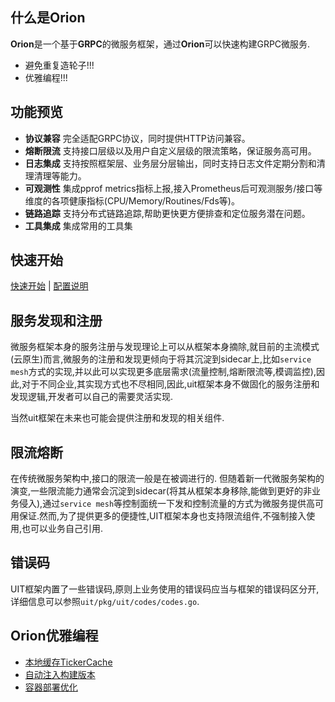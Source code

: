 ## 什么是Orion

**Orion**是一个基于**GRPC**的微服务框架，通过**Orion**可以快速构建GRPC微服务.

- 避免重复造轮子!!!
- 优雅编程!!!

## 功能预览

- **协议兼容** 完全适配GRPC协议，同时提供HTTP访问兼容。
- **熔断限流** 支持接口层级以及用户自定义层级的限流策略，保证服务高可用。
- **日志集成** 支持按照框架层、业务层分层输出，同时支持日志文件定期分割和清理清理等能力。
- **可观测性** 集成pprof metrics指标上报,接入Prometheus后可观测服务/接口等维度的各项健康指标(CPU/Memory/Routines/Fds等)。
- **链路追踪** 支持分布式链路追踪,帮助更快更方便排查和定位服务潜在问题。
- **工具集成** 集成常用的工具集

## 快速开始

[快速开始](./docs/doc_get_start.md) | [配置说明](./docs/doc_config.md)


## 服务发现和注册

微服务框架本身的服务注册与发现理论上可以从框架本身摘除,就目前的主流模式(云原生)而言,微服务的注册和发现更倾向于将其沉淀到sidecar上,比如`service mesh`方式的实现,并以此可以实现更多底层需求(流量控制,熔断限流等,模调监控),因此,对于不同企业,其实现方式也不尽相同,因此,uit框架本身不做固化的服务注册和发现逻辑,开发者可以自己的需要灵活实现.

当然uit框架在未来也可能会提供注册和发现的相关组件.

## 限流熔断

在传统微服务架构中,接口的限流一般是在被调进行的. 但随着新一代微服务架构的演变,一些限流能力通常会沉淀到sidecar(将其从框架本身移除,能做到更好的非业务侵入),通过`service mesh`等控制面统一下发和控制流量的方式为微服务提供高可用保证.然而,为了提供更多的便捷性,UIT框架本身也支持限流组件,不强制接入使用,也可以业务自己引用.

## 错误码

UIT框架内置了一些错误码,原则上业务使用的错误码应当与框架的错误码区分开,详细信息可以参照`uit/pkg/uit/codes/codes.go`.

## Orion优雅编程

- [本地缓存TickerCache](./docs/doc_ticker_cache.md)
- [自动注入构建版本](./docs/doc_build_tool.md)
- [容器部署优化](./docs/doc_docker.md)